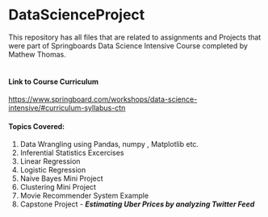 # DataScienceProject<br>
This repository has all files that are related to assignments and Projects that were part of Springboards Data Science Intensive Course completed by Mathew Thomas. <br><br>

#### Link to Course Curriculum <br>
https://www.springboard.com/workshops/data-science-intensive/#curriculum-syllabus-ctn <br>


#### Topics Covered: <br>
  1. Data Wrangling  using Pandas, numpy , Matplotlib etc. <br>
  2. Inferential Statistics Excercises <br>
  3. Linear Regression <br>
  4. Logistic Regression <br>
  5. Naive Bayes Mini Project <br>
  6. Clustering Mini Project <br>
  7. Movie Recommender System Example <br>
  8. Capstone Project - <i><b>Estimating Uber Prices by analyzing Twitter Feed</i></b> <br>
